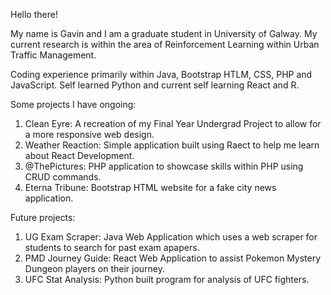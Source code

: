 Hello there!

My name is Gavin and I am a graduate student in University of Galway. My current research is within the area of Reinforcement Learning within Urban Traffic Management.

Coding experience primarily within Java, Bootstrap HTLM, CSS, PHP and JavaScript.
Self learned Python and current self learning React and R.

Some projects I have ongoing:
1. Clean Eyre: A recreation of my Final Year Undergrad Project to allow for a more responsive web design.
2. Weather Reaction: Simple application built using Raect to help me learn about React Development.
3. @ThePictures: PHP application to showcase skills within PHP using CRUD commands.
4. Eterna Tribune: Bootstrap HTML website for a fake city news application.

Future projects:
1. UG Exam Scraper: Java Web Application which uses a web scraper for students to search for past exam apapers.
2. PMD Journey Guide: React Web Application to assist Pokemon Mystery Dungeon players on their journey.
3. UFC Stat Analysis: Python built program for analysis of UFC fighters.
